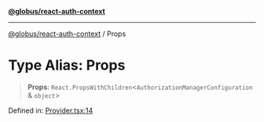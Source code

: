 [**@globus/react-auth-context**](../README.md)

***

[@globus/react-auth-context](../globals.md) / Props

# Type Alias: Props

> **Props**: `React.PropsWithChildren`\<`AuthorizationManagerConfiguration` & `object`\>

Defined in: [Provider.tsx:14](https://github.com/globus/react-auth-context/blob/e8139c44837c34e513aa98b148623ed8917c2ed9/src/Provider.tsx#L14)
